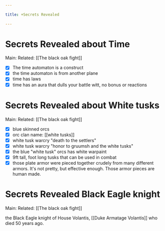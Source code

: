 --- 
title: +Secrets Revealed 
---
# Secrets Revealed about Time 
Main:
Related: [[The black oak fight]]

- [x] The time automaton is a construct 
- [x] the time automaton is from another plane
- [x] time has laws
- [x] time has an aura that dulls your battle witt, no bonus or reactions

# Secrets Revealed about White tusks
Main:
Related: [[The black oak fight]]

- [x] blue skinned orcs
- [x] orc clan name: [[white tusks]]
- [x] white tusk warcry "death to the settlers"
- [x] white tusk warcry "honor to gruumsh and the white tusks"
- [x] the blue "white tusk" orcs has white warpaint
- [x] 9ft tall, foot long tusks that can be used in combat
- [x] those plate armor were pieced together crudely from many different armors. It's not pretty, but effective enough. Those armor pieces are human made.

# Secrets Revealed Black Eagle knight
Main:
Related: [[The black oak fight]]

the Black Eagle knight of House Volantis, [[Duke Armatage Volantis]] who died 50 years ago.
